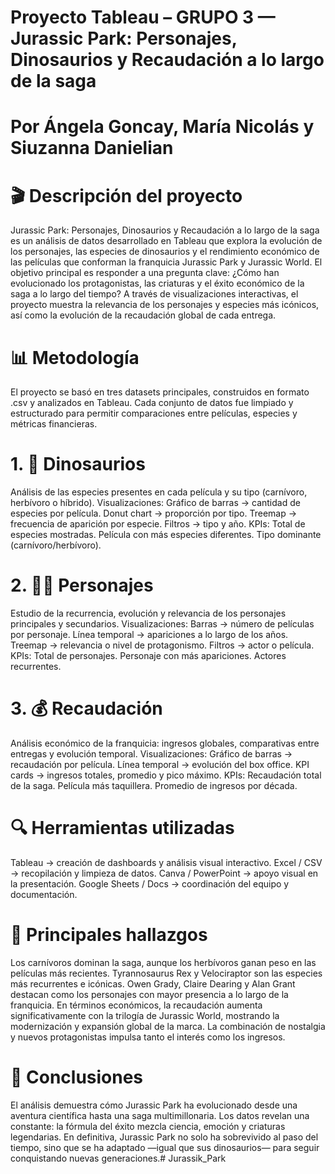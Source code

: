 # Proyecto Tableau – GRUPO 3 — Jurassic Park: Personajes, Dinosaurios y Recaudación a lo largo de la saga

# Por Ángela Goncay, María Nicolás y Siuzanna Danielian
# 🎬 Descripción del proyecto
Jurassic Park: Personajes, Dinosaurios y Recaudación a lo largo de la saga es un análisis de datos desarrollado en Tableau que explora la evolución de los personajes, las especies de dinosaurios y el rendimiento económico de las películas que conforman la franquicia Jurassic Park y Jurassic World.
El objetivo principal es responder a una pregunta clave:
¿Cómo han evolucionado los protagonistas, las criaturas y el éxito económico de la saga a lo largo del tiempo?
A través de visualizaciones interactivas, el proyecto muestra la relevancia de los personajes y especies más icónicos, así como la evolución de la recaudación global de cada entrega.
# 📊 Metodología
El proyecto se basó en tres datasets principales, construidos en formato .csv y analizados en Tableau.
Cada conjunto de datos fue limpiado y estructurado para permitir comparaciones entre películas, especies y métricas financieras.
# 1. 🦖 Dinosaurios
Análisis de las especies presentes en cada película y su tipo (carnívoro, herbívoro o híbrido).
Visualizaciones:
Gráfico de barras → cantidad de especies por película.
Donut chart → proporción por tipo.
Treemap → frecuencia de aparición por especie.
Filtros → tipo y año.
KPIs:
Total de especies mostradas.
Película con más especies diferentes.
Tipo dominante (carnívoro/herbívoro).
# 2. 🧍‍♀️ Personajes
Estudio de la recurrencia, evolución y relevancia de los personajes principales y secundarios.
Visualizaciones:
Barras → número de películas por personaje.
Línea temporal → apariciones a lo largo de los años.
Treemap → relevancia o nivel de protagonismo.
Filtros → actor o película.
KPIs:
Total de personajes.
Personaje con más apariciones.
Actores recurrentes.
# 3. 💰 Recaudación
Análisis económico de la franquicia: ingresos globales, comparativas entre entregas y evolución temporal.
Visualizaciones:
Gráfico de barras → recaudación por película.
Línea temporal → evolución del box office.
KPI cards → ingresos totales, promedio y pico máximo.
KPIs:
Recaudación total de la saga.
Película más taquillera.
Promedio de ingresos por década.
# 🔍 Herramientas utilizadas
Tableau → creación de dashboards y análisis visual interactivo.
Excel / CSV → recopilación y limpieza de datos.
Canva / PowerPoint → apoyo visual en la presentación.
Google Sheets / Docs → coordinación del equipo y documentación.
# 🧭 Principales hallazgos
Los carnívoros dominan la saga, aunque los herbívoros ganan peso en las películas más recientes.
Tyrannosaurus Rex y Velociraptor son las especies más recurrentes e icónicas.
Owen Grady, Claire Dearing y Alan Grant destacan como los personajes con mayor presencia a lo largo de la franquicia.
En términos económicos, la recaudación aumenta significativamente con la trilogía de Jurassic World, mostrando la modernización y expansión global de la marca.
La combinación de nostalgia y nuevos protagonistas impulsa tanto el interés como los ingresos.
# 🧠 Conclusiones
El análisis demuestra cómo Jurassic Park ha evolucionado desde una aventura científica hasta una saga multimillonaria.
Los datos revelan una constante: la fórmula del éxito mezcla ciencia, emoción y criaturas legendarias.
En definitiva, Jurassic Park no solo ha sobrevivido al paso del tiempo, sino que se ha adaptado —igual que sus dinosaurios— para seguir conquistando nuevas generaciones.# Jurassik_Park

